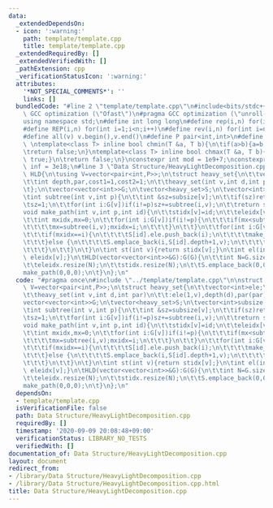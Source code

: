 ```yaml
---
data:
  _extendedDependsOn:
  - icon: ':warning:'
    path: template/template.cpp
    title: template/template.cpp
  _extendedRequiredBy: []
  _extendedVerifiedWith: []
  _pathExtension: cpp
  _verificationStatusIcon: ':warning:'
  attributes:
    '*NOT_SPECIAL_COMMENTS*': ''
    links: []
  bundledCode: "#line 2 \"template/template.cpp\"\n#include<bits/stdc++.h>\n#pragma\
    \ GCC optimization (\"Ofast\")\n#pragma GCC optimization (\"unroll-loops\")\n\
    using namespace std;\n#define int long long\n#define rep(i,n) for(int i=0;i<n;i++)\n\
    #define REP(i,n) for(int i=1;i<n;i++)\n#define rev(i,n) for(int i=n-1;i>=0;i--)\n\
    #define all(v) v.begin(),v.end()\n#define P pair<int,int>\n#define len(s) (int)s.size()\n\
    \ \ntemplate<class T> inline bool chmin(T &a, T b){\n\tif(a>b){a=b;return true;}\n\
    \treturn false;\n}\ntemplate<class T> inline bool chmax(T &a, T b){\n\tif(a<b){a=b;return\
    \ true;}\n\treturn false;\n}\nconstexpr int mod = 1e9+7;\nconstexpr long long\
    \ inf = 3e18;\n#line 3 \"Data Structure/HeavyLightDecomposition.cpp\"\n\nstruct\
    \ HLD{\n\tusing V=vector<pair<int,P>>;\n\tstruct heavy_set{\n\t\tvector<int>ele;\n\
    \t\tint depth,par,cost1=1,cost2=1;\n\t\theavy_set(int v,int d,int par)\n\t\t:ele(1,v),depth(d),par(par){}\n\
    \t};\n\tvector<vector<int>>G;\n\tvector<heavy_set>S;\n\tvector<int>subsize,stidx,eleidx;\n\
    \tint subtree(int v,int p){\n\t\tint &sz=subsize[v];\n\t\tif(sz)return sz;\n\t\
    \tsz=1;\n\t\tfor(int i:G[v])if(i!=p)sz+=subtree(i,v);\n\t\treturn sz;\n\t}\n\t\
    void make_path(int v,int p,int id){\n\t\tstidx[v]=id;\n\t\teleidx[v]=S[id].ele.size()-1;\n\
    \t\tint mxidx,mx=0;\n\t\tfor(int i:G[v])if(i!=p){\n\t\t\tif(mx<subtree(i,v)){\n\
    \t\t\t\tmx=subtree(i,v);mxidx=i;\n\t\t\t}\n\t\t}\n\t\tfor(int i:G[v])if(i!=p){\n\
    \t\t\tif(mxidx==i){\n\t\t\t\tS[id].ele.push_back(i);\n\t\t\t\tmake_path(i,v,id);\n\
    \t\t\t}else {\n\t\t\t\tS.emplace_back(i,S[id].depth+1,v);\n\t\t\t\tmake_path(i,v,S.size()-1);\n\
    \t\t\t}\n\t\t}\n\t}\n\tint st(int v){return stidx[v];}\n\tint el(int v){return\
    \ eleidx[v];}\n\tHLD(vector<vector<int>>&G):G(G){\n\t\tint N=G.size();\n\t\tsubsize.resize(N);\n\
    \t\teleidx.resize(N);\n\t\tstidx.resize(N);\n\t\tS.emplace_back(0,0,0);\n\t\t\
    make_path(0,0,0);\n\t}\n};\n"
  code: "#pragma once\n#include \"../template/template.cpp\"\n\nstruct HLD{\n\tusing\
    \ V=vector<pair<int,P>>;\n\tstruct heavy_set{\n\t\tvector<int>ele;\n\t\tint depth,par,cost1=1,cost2=1;\n\
    \t\theavy_set(int v,int d,int par)\n\t\t:ele(1,v),depth(d),par(par){}\n\t};\n\t\
    vector<vector<int>>G;\n\tvector<heavy_set>S;\n\tvector<int>subsize,stidx,eleidx;\n\
    \tint subtree(int v,int p){\n\t\tint &sz=subsize[v];\n\t\tif(sz)return sz;\n\t\
    \tsz=1;\n\t\tfor(int i:G[v])if(i!=p)sz+=subtree(i,v);\n\t\treturn sz;\n\t}\n\t\
    void make_path(int v,int p,int id){\n\t\tstidx[v]=id;\n\t\teleidx[v]=S[id].ele.size()-1;\n\
    \t\tint mxidx,mx=0;\n\t\tfor(int i:G[v])if(i!=p){\n\t\t\tif(mx<subtree(i,v)){\n\
    \t\t\t\tmx=subtree(i,v);mxidx=i;\n\t\t\t}\n\t\t}\n\t\tfor(int i:G[v])if(i!=p){\n\
    \t\t\tif(mxidx==i){\n\t\t\t\tS[id].ele.push_back(i);\n\t\t\t\tmake_path(i,v,id);\n\
    \t\t\t}else {\n\t\t\t\tS.emplace_back(i,S[id].depth+1,v);\n\t\t\t\tmake_path(i,v,S.size()-1);\n\
    \t\t\t}\n\t\t}\n\t}\n\tint st(int v){return stidx[v];}\n\tint el(int v){return\
    \ eleidx[v];}\n\tHLD(vector<vector<int>>&G):G(G){\n\t\tint N=G.size();\n\t\tsubsize.resize(N);\n\
    \t\teleidx.resize(N);\n\t\tstidx.resize(N);\n\t\tS.emplace_back(0,0,0);\n\t\t\
    make_path(0,0,0);\n\t}\n};\n"
  dependsOn:
  - template/template.cpp
  isVerificationFile: false
  path: Data Structure/HeavyLightDecomposition.cpp
  requiredBy: []
  timestamp: '2020-09-09 20:08:48+09:00'
  verificationStatus: LIBRARY_NO_TESTS
  verifiedWith: []
documentation_of: Data Structure/HeavyLightDecomposition.cpp
layout: document
redirect_from:
- /library/Data Structure/HeavyLightDecomposition.cpp
- /library/Data Structure/HeavyLightDecomposition.cpp.html
title: Data Structure/HeavyLightDecomposition.cpp
---
```

